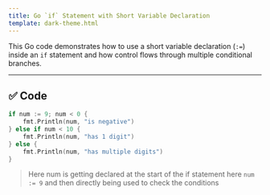 ```yaml
---
title: Go `if` Statement with Short Variable Declaration
template: dark-theme.html
---
```


This Go code demonstrates how to use a short variable declaration (`:=`) inside an `if` statement and how control flows through multiple conditional branches.

---

## ✅ Code

```go
if num := 9; num < 0 {
    fmt.Println(num, "is negative")
} else if num < 10 {
    fmt.Println(num, "has 1 digit")
} else {
    fmt.Println(num, "has multiple digits")
}
```

> Here num is getting declared at the start of the if statement here `num := 9` and then directly being used to check the conditions